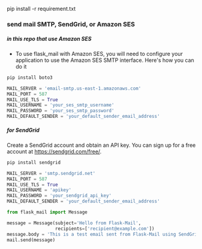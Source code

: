 pip install -r requirement.txt



### send mail SMTP, SendGrid, or Amazon SES

##### in this repo that use Amazon SES

- To use flask_mail with Amazon SES, you will need to configure your application to use the Amazon SES SMTP interface. Here's how you can do it
```bash
pip install boto3
```


```py
MAIL_SERVER = 'email-smtp.us-east-1.amazonaws.com'
MAIL_PORT = 587
MAIL_USE_TLS = True
MAIL_USERNAME = 'your_ses_smtp_username'
MAIL_PASSWORD = 'your_ses_smtp_password'
MAIL_DEFAULT_SENDER = 'your_default_sender_email_address'
```


##### for SendGrid

Create a SendGrid account and obtain an API key. You can sign up for a free account at https://sendgrid.com/free/.

```bash
pip install sendgrid
```

```py
MAIL_SERVER = 'smtp.sendgrid.net'
MAIL_PORT = 587
MAIL_USE_TLS = True
MAIL_USERNAME = 'apikey'
MAIL_PASSWORD = 'your_sendgrid_api_key'
MAIL_DEFAULT_SENDER = 'your_default_sender_email_address'
```

```py
from flask_mail import Message

message = Message(subject='Hello from Flask-Mail',
                  recipients=['recipient@example.com'])
message.body = 'This is a test email sent from Flask-Mail using SendGrid.'
mail.send(message)
```

